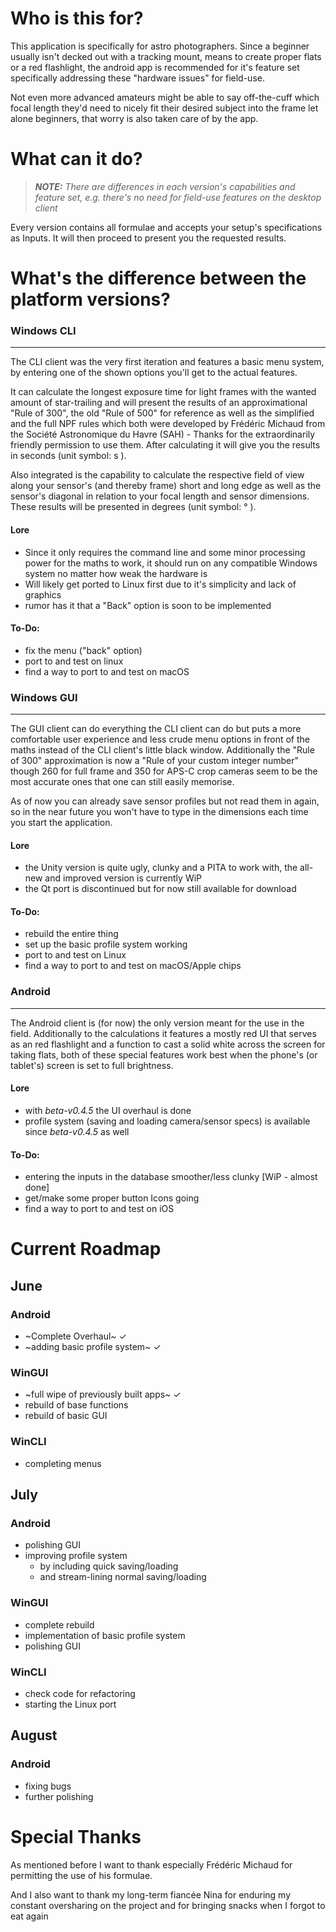 # Who is this for?
This application is specifically for astro photographers.
Since a beginner usually isn't decked out with a tracking mount, means to create proper flats or a red flashlight, the android app is recommended for it's feature set specifically addressing these "hardware issues" for field-use. 

Not even more advanced amateurs might be able to say off-the-cuff which focal length they'd need to nicely fit their desired subject into the frame let alone beginners, that worry is also taken care of by the app.

# What can it do?
> ***NOTE:** There are differences in each version's capabilities and feature set, e.g. there's no need for field-use features on the desktop client*

Every version contains all formulae and accepts your setup's specifications as Inputs.
It will then proceed to present you the requested results.

# What's the difference between the platform versions?
### Windows CLI
------------------------------------------
The CLI client was the very first iteration and features a basic menu system, by entering one of the shown options you'll get to the actual features.

It can calculate the longest exposure time for light frames with the wanted amount of star-trailing and will present the results of an approximational "Rule of 300", the old "Rule of 500" for reference as well as the simplified and the full NPF 
rules which both were developed by Frédéric Michaud from the Société Astronomique du Havre (SAH) - Thanks for the extraordinarily friendly permission to use them. 
After calculating it will give you the results in seconds (unit symbol: s ).

Also integrated is the capability to calculate the respective field of view along your sensor's (and thereby frame) short and long edge as well as the sensor's diagonal in relation to your focal length and sensor dimensions. 
These results will be presented in degrees (unit symbol: ° ).

#### Lore
- Since it only requires the command line and some minor processing power for the maths to work, it should run on any compatible Windows system no matter how weak the hardware is
- Will likely get ported to Linux first due to it's simplicity and lack of graphics
- rumor has it that a "Back" option is soon to be implemented

#### To-Do:
- fix the menu ("back" option)
- port to and test on linux
- find a way to port to and test on macOS

### Windows GUI
------------------------------------------
The GUI client can do everything the CLI client can do but puts a more comfortable user experience and less crude menu options in front of the maths instead of the CLI client's little black window.
Additionally the "Rule of 300" approximation is now a "Rule of your custom integer number" though 260 for full frame and 350 for APS-C crop cameras seem to be the most accurate ones that one can still easily memorise.

As of now you can already save sensor profiles but not read them in again, so in the near future you won't have to type in the dimensions each time you start the application.

#### Lore
- the Unity version is quite ugly, clunky and a PITA to work with, the all-new and improved version is currently WiP
- the Qt port is discontinued but for now still available for download

#### To-Do:
- rebuild the entire thing
- set up the basic profile system working
- port to and test on Linux
- find a way to port to and test on macOS/Apple chips

### Android
------------------------------------------
The Android client is (for now) the only version meant for the use in the field. Additionally to the calculations it features a mostly red UI that serves as an red flashlight and a function to cast a solid white across the screen for taking flats, both of these special features work best when the phone's (or tablet's) screen is set to full brightness.

#### Lore
- with _beta-v0.4.5_ the UI overhaul is done
- profile system (saving and loading camera/sensor specs) is available since _beta-v0.4.5_ as well

#### To-Do:
- entering the inputs in the database smoother/less clunky [WiP - almost done]
- get/make some proper button Icons going
- find a way to port to and test on iOS

# Current Roadmap

## June
### Android
- ~Complete Overhaul~ ✓
- ~adding basic profile system~ ✓

### WinGUI
- ~full wipe of previously built apps~ ✓
- rebuild of base functions
- rebuild of basic GUI

### WinCLI
- completing menus

## July
### Android
- polishing GUI
- improving profile system
  - by including quick saving/loading
  - and stream-lining normal saving/loading

### WinGUI
- complete rebuild
- implementation of basic profile system
- polishing GUI

### WinCLI
- check code for refactoring 
- starting the Linux port

## August
### Android
- fixing bugs
- further polishing

# Special Thanks
As mentioned before I want to thank especially Frédéric Michaud for permitting the use of his formulae.

And I also want to thank my long-term fiancée Nina for enduring my constant oversharing on the project and for bringing snacks when I forgot to eat again
